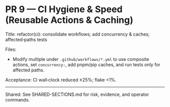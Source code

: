 # PR 9 — CI Hygiene & Speed (Reusable Actions & Caching)

Title: refactor(ci): consolidate workflows; add concurrency & caches; affected‑paths tests

Files:
- Modify multiple under `.github/workflows/*.yml` to use composite actions, set `concurrency:`, add pnpm/pip caches, and run tests only for affected paths.

Acceptance: CI wall‑clock reduced ≥25%; flake <1%.

---

Shared: See SHARED-SECTIONS.md for risk, evidence, and operator commands.
